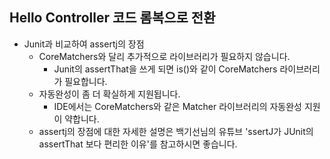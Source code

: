 ## Hello Controller 코드 롬복으로 전환
  - Junit과 비교하여 assertj의 장점
    - CoreMatchers와 달리 추가적으로 라이브러리가 필요하지 않습니다.
      - Junit의 assertThat을 쓰게 되면 is()와 같이 CoreMatchers 라이브러리가 필요합니다.
    - 자동완성이 좀 더 확실하게 지원됩니다.
      - IDE에서는 CoreMatchers와 같은 Matcher 라이브러리의 자동완성 지원이 약합니다.
    - assertj의 장점에 대한 자세한 설명은 백기선님의 유튜브 
      'ssertJ가 JUnit의 assertThat 보다 편리한 이유'를 참고하시면 좋습니다.